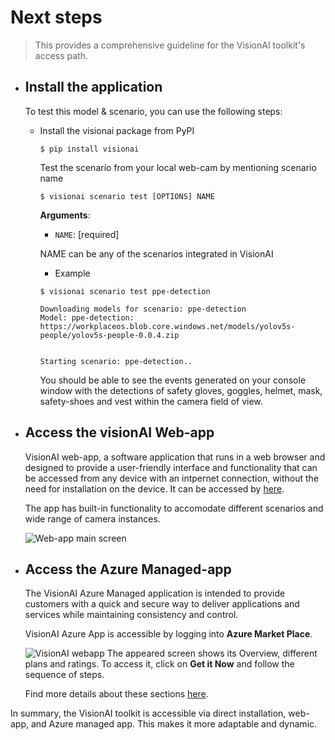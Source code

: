 # Next steps
> This provides a comprehensive guideline for the VisionAI toolkit's access path.

-  ## Install the application
    To test this model & scenario, you can use the following steps:

     * Install the visionai package from PyPI
        
        ```console
        $ pip install visionai
       
        ```
        Test the scenario from your local web-cam by mentioning scenario name

        
        ```console
        $ visionai scenario test [OPTIONS] NAME
        ```

        **Arguments**:

        * `NAME`: [required]

        
        NAME can be any of the scenarios integrated in VisionAI
        

        - Example

        ```console
        $ visionai scenario test ppe-detection
        
        Downloading models for scenario: ppe-detection
        Model: ppe-detection: https://workplaceos.blob.core.windows.net/models/yolov5s-people/yolov5s-people-0.0.4.zip
        
        
        Starting scenario: ppe-detection..
        ```
        
        You should be able to see the events generated on your console window with the detections of safety gloves, goggles, helmet, mask, safety-shoes and vest within the camera field of view.
    

-  ## Access the visionAI Web-app
    
    VisionAI web-app, a software application that runs in a web browser and designed to provide a user-friendly interface and functionality that can be accessed from any device with an intpernet connection, without the need for installation on the device. It can be accessed by [here](https://webapp-msejccxdwi33c.azurewebsites.net/).

    The app has built-in functionality to accomodate different scenarios and wide range of camera instances.
    
    ![Web-app main screen](../img/main-screen.PNG)
    
    

-  ## Access the Azure Managed-app

    The VisionAI Azure Managed application is intended to provide customers with a quick and secure way to deliver applications and services while maintaining consistency and control.

    VisionAI Azure App is accessible by logging into **Azure Market Place**.
    
    ![VisionAI webapp](../img/azure-app-main.PNG)
    The appeared screen shows its Overview, different plans and ratings. To access it, click on **Get it Now** and follow the sequence of steps. 

    Find more details about these sections [here](azure-managed-app.md).

In summary, the VisionAI toolkit is accessible via direct installation, web-app, and Azure managed app. This makes it more adaptable and dynamic.





    

